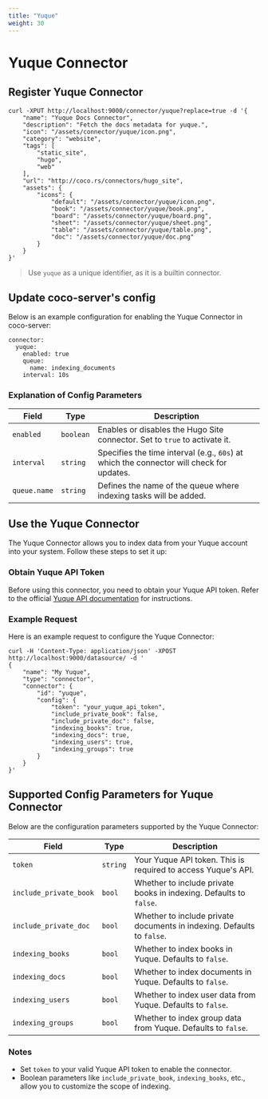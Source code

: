 ```yaml
---
title: "Yuque"
weight: 30
---
```


# Yuque Connector

## Register Yuque Connector

```shell
curl -XPUT http://localhost:9000/connector/yuque?replace=true -d '{
    "name": "Yuque Docs Connector", 
    "description": "Fetch the docs metadata for yuque.", 
    "icon": "/assets/connector/yuque/icon.png", 
    "category": "website", 
    "tags": [
        "static_site", 
        "hugo", 
        "web"
    ], 
    "url": "http://coco.rs/connectors/hugo_site", 
    "assets": {
        "icons": {
            "default": "/assets/connector/yuque/icon.png", 
            "book": "/assets/connector/yuque/book.png", 
            "board": "/assets/connector/yuque/board.png", 
            "sheet": "/assets/connector/yuque/sheet.png", 
            "table": "/assets/connector/yuque/table.png", 
            "doc": "/assets/connector/yuque/doc.png"
        }
    }
}'
```


> Use `yuque` as a unique identifier, as it is a builtin connector.


## Update coco-server's config

Below is an example configuration for enabling the Yuque Connector in coco-server:

```shell
connector:
  yuque:
    enabled: true
    queue:
      name: indexing_documents
    interval: 10s
```

### Explanation of Config Parameters

| **Field**      | **Type**  | **Description**                                                                 |
|-----------------|-----------|---------------------------------------------------------------------------------|
| `enabled`      | `boolean` | Enables or disables the Hugo Site connector. Set to `true` to activate it.      |
| `interval`     | `string`  | Specifies the time interval (e.g., `60s`) at which the connector will check for updates. |
| `queue.name`   | `string`  | Defines the name of the queue where indexing tasks will be added.               |

## Use the Yuque Connector

The Yuque Connector allows you to index data from your Yuque account into your system. Follow these steps to set it up:

### Obtain Yuque API Token

Before using this connector, you need to obtain your Yuque API token. Refer to the official [Yuque API documentation](https://www.yuque.com/yuque/developer/api) for instructions.

### Example Request

Here is an example request to configure the Yuque Connector:

```shell
curl -H 'Content-Type: application/json' -XPOST http://localhost:9000/datasource/ -d '
{
    "name": "My Yuque",
    "type": "connector",
    "connector": {
        "id": "yuque",
        "config": {
            "token": "your_yuque_api_token",
            "include_private_book": false,
            "include_private_doc": false,
            "indexing_books": true,
            "indexing_docs": true,
            "indexing_users": true,
            "indexing_groups": true
        }
    }
}'
```

## Supported Config Parameters for Yuque Connector

Below are the configuration parameters supported by the Yuque Connector:

| **Field**               | **Type**  | **Description**                                                                                  |
|--------------------------|-----------|--------------------------------------------------------------------------------------------------|
| `token`                 | `string`  | Your Yuque API token. This is required to access Yuque's API.                                    |
| `include_private_book`  | `bool`    | Whether to include private books in indexing. Defaults to `false`.                              |
| `include_private_doc`   | `bool`    | Whether to include private documents in indexing. Defaults to `false`.                          |
| `indexing_books`        | `bool`    | Whether to index books in Yuque. Defaults to `false`.                                           |
| `indexing_docs`         | `bool`    | Whether to index documents in Yuque. Defaults to `false`.                                       |
| `indexing_users`        | `bool`    | Whether to index user data from Yuque. Defaults to `false`.                                     |
| `indexing_groups`       | `bool`    | Whether to index group data from Yuque. Defaults to `false`.                                    |

### Notes

- Set `token` to your valid Yuque API token to enable the connector.
- Boolean parameters like `include_private_book`, `indexing_books`, etc., allow you to customize the scope of indexing.
